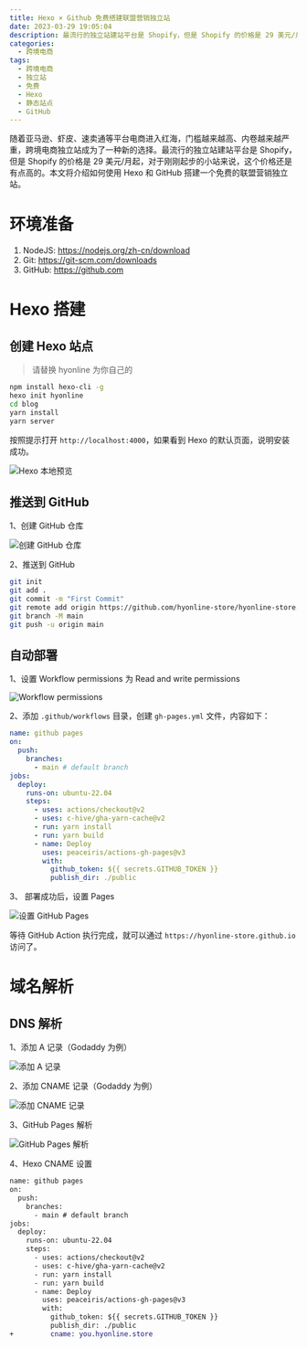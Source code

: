 ```yaml
---
title: Hexo × Github 免费搭建联盟营销独立站
date: 2023-03-29 19:05:04
description: 最流行的独立站建站平台是 Shopify，但是 Shopify 的价格是 29 美元/月起，对于刚刚起步的小站来说，这个价格还是有点高的。本文将介绍如何使用 Hexo 和 GitHub 搭建一个免费的联盟营销独立站。
categories:
  - 跨境电商
tags:
  - 跨境电商
  - 独立站
  - 免费
  - Hexo
  - 静态站点
  - GitHub
---
```


<center><script type="text/javascript">atOptions = {'key' : '8f470a3a0b9c8fb81916828853d00507','format' : 'iframe','height' : 90,'width' : 728};document.write('<scr' + 'ipt type="text/javascript" src="http' + (location.protocol === 'https:' ? 's' : '') + '://harassinganticipation.com/8f470a3a0b9c8fb81916828853d00507/invoke.js"></scr' + 'ipt>');</script></center>

随着亚马逊、虾皮、速卖通等平台电商进入红海，门槛越来越高、内卷越来越严重，跨境电商独立站成为了一种新的选择。最流行的独立站建站平台是 Shopify，但是 Shopify 的价格是 29 美元/月起，对于刚刚起步的小站来说，这个价格还是有点高的。本文将介绍如何使用 Hexo 和 GitHub 搭建一个免费的联盟营销独立站。

<ins class="adsbygoogle" style="display:block; text-align:center;"  data-ad-layout="in-article" data-ad-format="fluid" data-ad-client="ca-pub-7962287588031867" data-ad-slot="2542544532"></ins><script> (adsbygoogle = window.adsbygoogle || []).push({});</script>

# 环境准备

1. NodeJS: https://nodejs.org/zh-cn/download
2. Git: https://git-scm.com/downloads
3. GitHub: https://github.com

# Hexo 搭建

## 创建 Hexo 站点

> 请替换 hyonline 为你自己的

```sh
npm install hexo-cli -g
hexo init hyonline
cd blog
yarn install
yarn server
```

按照提示打开 `http://localhost:4000`，如果看到 Hexo 的默认页面，说明安装成功。

![Hexo 本地预览](https://cdn.jsdelivr.net/gh/youngjuning/images@main/1680158474181.png)


## 推送到 GitHub

1、创建 GitHub 仓库

![创建 GitHub 仓库](https://cdn.jsdelivr.net/gh/youngjuning/images@main/1680158386923.png)

2、推送到 GitHub

```sh
git init
git add .
git commit -m "First Commit"
git remote add origin https://github.com/hyonline-store/hyonline-store.github.io.git
git branch -M main
git push -u origin main
```

## 自动部署

1、设置 Workflow permissions 为 Read and write permissions

![Workflow permissions](https://cdn.jsdelivr.net/gh/youngjuning/images@main/1680162995972.png)

2、添加 `.github/workflows` 目录，创建 `gh-pages.yml` 文件，内容如下：

```yml
name: github pages
on:
  push:
    branches:
      - main # default branch
jobs:
  deploy:
    runs-on: ubuntu-22.04
    steps:
      - uses: actions/checkout@v2
      - uses: c-hive/gha-yarn-cache@v2
      - run: yarn install
      - run: yarn build
      - name: Deploy
        uses: peaceiris/actions-gh-pages@v3
        with:
          github_token: ${{ secrets.GITHUB_TOKEN }}
          publish_dir: ./public
```

3、 部署成功后，设置 Pages

![设置 GitHub Pages](https://cdn.jsdelivr.net/gh/youngjuning/images@main/1680163086920.png)

等待 GitHub Action 执行完成，就可以通过 `https://hyonline-store.github.io` 访问了。

# 域名解析

## DNS 解析

1、添加 A 记录（Godaddy 为例）

![添加 A 记录](https://cdn.jsdelivr.net/gh/youngjuning/images@main/1680169974154.png)

2、添加 CNAME 记录（Godaddy 为例）

![添加 CNAME 记录](https://cdn.jsdelivr.net/gh/youngjuning/images@main/1680170058837.png)

3、GitHub Pages 解析

![GitHub Pages 解析](https://cdn.jsdelivr.net/gh/youngjuning/images@main/1680170403897.png)

4、Hexo CNAME 设置

```diff
name: github pages
on:
  push:
    branches:
      - main # default branch
jobs:
  deploy:
    runs-on: ubuntu-22.04
    steps:
      - uses: actions/checkout@v2
      - uses: c-hive/gha-yarn-cache@v2
      - run: yarn install
      - run: yarn build
      - name: Deploy
        uses: peaceiris/actions-gh-pages@v3
        with:
          github_token: ${{ secrets.GITHUB_TOKEN }}
          publish_dir: ./public
+         cname: you.hyonline.store
```
